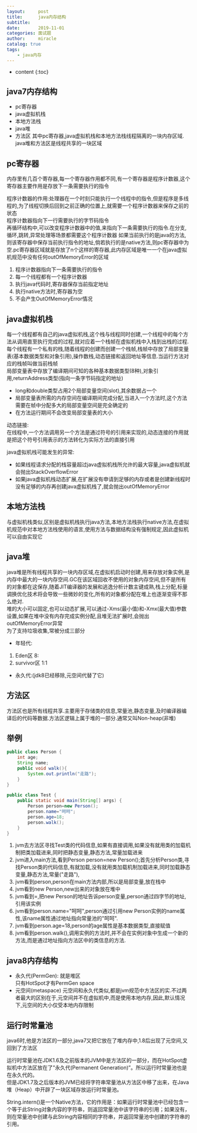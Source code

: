 ```yaml
---
layout:     post
title:      java内存结构
subtitle:   
date:       2019-11-01
categories: 面试题
author:     miracle
catalog: true
tags:
    - java内存
---
```


* content
{:toc}

## java7内存结构
* pc寄存器
* java虚拟机栈
* 本地方法栈
* java堆
* 方法区
其中pc寄存器,java虚拟机栈和本地方法栈线程隔离的一块内存区域.  
java堆和方法区是线程共享的一块区域

## pc寄存器

内存里有几百个寄存器,每一个寄存器作用都不同,有一个寄存器是程序计数器,这个寄存器主要作用是存放下一条需要执行的指令

程序计数器的作用:处理器在一个时刻只能执行一个线程中的指令,但是程序是多线程的,为了线程切换后回到之前正确的位置上,就需要一个程序计数器来保存之前的状态  
程序计数器指向下一行需要执行的字节码指令  
再循环结构中,可以改变程序计数器中的值,来指向下一条需要执行的指令.在分支,循环,跳转,异常处理等场景都需要这个程序计数器
如果当前执行的是java的方法,则该寄存器中保存当前执行指令的地址,倘若执行的是native方法,则pc寄存器中为空.pc寄存器区域就是存放了n个这样的寄存器,此内存区域是唯一一个在java虚拟机规范中没有任何outOfMemoryError的区域

1. 程序计数器指向下一条需要执行的指令
2. 每一个线程都有一个程序计数器
3. 执行java代码时,寄存器保存当前指定地址
4. 执行native方法时,寄存器为空
5. 不会产生OutOfMemoryError情况

## java虚拟机栈

每一个线程都有自己的java虚拟机栈,这个栈与线程同时创建,一个线程中的每个方法从调用直至执行完成的过程,就对应着一个栈帧在虚拟机栈中入栈到出栈的过程.每个线程有一个私有的栈,随着线程的创建而创建一个栈帧,栈帧中存放了局部变量表(基本数据类型和对象引用),操作数栈,动态链接和返回地址等信息.当运行方法对应的栈帧叫做当前栈帧  
局部变量表中存放了编译期间可知的各种基本数据类型(8种),对象引用,returnAddress类型(指向一条字节码指定的地址)  
* long和double类型占用2个局部变量空间(slot),其余数据占一个
* 局部变量表所需的内存空间在编译期间完成分配,当进入一个方法时,这个方法需要在帧中分配多大的局部变量空间是完全确定的
* 在方法运行期间不会改变局部变量表的大小  

动态链接:  
在线程中,一个方法调用另一个方法是通过符号的引用来实现的,动态连接的作用就是把这个符号引用表示的方法转化为实际方法的直接引用  

java虚拟机栈可能发生的异常:  
* 如果线程请求分配的栈容量超过java虚拟机栈所允许的最大容量,java虚拟机就会抛出StackOverflowError
* 如果java虚拟机栈动态扩展,在扩展没有申请到足够的内存或者是创建新线程时没有足够的内存再创建java虚拟机栈了,就会抛出outOfMemoryError

## 本地方法栈

与虚拟机栈类似,区别是虚拟机栈执行java方法,本地方法栈执行native方法,在虚拟机规范中对本地方法栈使用的语言,使用方法与数据结构没有强制规定,因此虚拟机可以自由实现它

## java堆

java堆是所有线程共享的一块内存区域,在虚拟机启动时创建,用来存放对象实例,是内存中最大的一块内存空间.GC在该区域回收不使用的对象内存空间,但不是所有的对象都在这保存,随着JIT编译器的发展和逃逸分析计数主键成熟,栈上分配,标量调换优化技术将会导致一些微妙的变化,所有的对象都分配在堆上也逐渐变得不那么绝对.  
堆的大小可以固定,也可以动态扩展,可以通过-Xms(最小值)和-Xmx(最大值)参数设置,如果在堆中没有内存完成实例分配,且堆无法扩展时,会抛出outOfMemoryError异常  
为了支持垃圾收集,常被分成三部分

* 年轻代:
 1. Eden区 8:
 2. survivor区 1:1
* 永久代:(jdk8已经移除,元空间代替了它)

## 方法区

方法区也是所有线程共享.主要用于存储类的信息,常量池,静态变量,及时编译器编译后的代码等数据.方法区逻辑上属于堆的一部分.通常又叫Non-heap(非堆)

## 举例

```java
public class Person {
	int age;
	String name;
	public void walk(){
		System.out.println("走路");
	}
}

public class Test {
	public static void main(String[] args) {
		Person person=new Person();
		person.name="呵呵";
		person.age=18;
		person.walk();
	}
}
```

1. jvm去方法区寻找Test类的代码信息,如果有直接调用,如果没有就用类的加载机制把类加载进来,同时把静态变量,静态方法,常量加载进来
2. jvm进入main方法,看到Person person=new Person();首先分析Person类,寻找Person类的代码信息,有就加载,没有就用类加载机制加载进来,同时加载静态变量,静态方法,常量("走路"),
3. jvm看到person,person在main方法内部,所以是局部变量,放在栈中
4. jvm看到new Person,new出来的对象放在堆中
5. jvm看到=,把new Person的地址告诉person变量,person通过四字节的地址,引用该实例
6. jvm看到person.name="呵呵",person通过引用new Person实例的name属性,该name属性通过地址指向常量池的"呵呵".
7. jvm看到person.age=18,person的age属性是基本数据类型,直接赋值
8. jvm看到person.walk(),调用实例的方法时,并不会在实例对象中生成一个新的方法,而是通过地址指向方法区中的类信息的方法.

## java8内存结构

* 永久代(PermGen):
就是堆区  
只有HotSpot才有PermGen space  
* 元空间(metaspace)
元空间和永久代类似,都是jvm规范中方法区的实.不过两者最大的区别在于,元空间并不在虚拟机中,而是使用本地内存,因此,默认情况下,元空间的大小仅受本地内存限制

## 运行时常量池

java6时,他是方法区的一部分,java7又把它放在了堆内存中,1.8后出现了元空间,又回到了方法区  	

运行时常量池在JDK1.6及之前版本的JVM中是方法区的一部分，而在HotSpot虚拟机中方法区放在了”永久代(Permanent Generation)”。所以运行时常量池也是在永久代的。   
但是JDK1.7及之后版本的JVM已经将字符串常量池从方法区中移了出来，在Java 堆（Heap）中开辟了一块区域存放运行时常量池。  

String.intern()是一个Native方法，它的作用是：如果运行时常量池中已经包含一个等于此String对象内容的字符串，则返回常量池中该字符串的引用；如果没有，则在常量池中创建与此String内容相同的字符串，并返回常量池中创建的字符串的引用。

